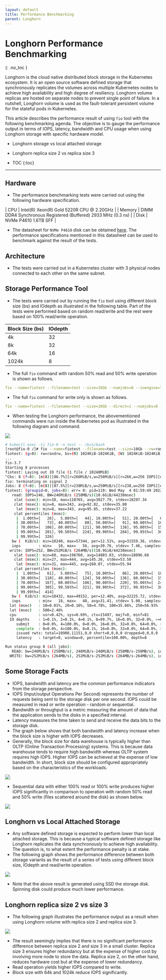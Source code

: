 ```yaml
---
layout: default
title: Performance Benchmarking
parent: Longhorn
---
```


# Longhorn Performance Benchmarking
{: .no_toc }

Longhorn is the cloud native distributed block storage in the Kubernetes ecosystem. It is an open source software defined storage that synchronously replicates the volumes across multiple Kubernetes nodes to achieve high availability and high degree of resiliency. Longhorn volume replicas are hosted on separate nodes to prevent single point of failure. In a nutshell, Longhorn volume is used as the fault-tolerant persistent volume for the stateful pods in Kubernetes. 

This article describes the performance result of using `fio` tool with the following benchmarking agenda. The objective is to gauge the performance output in terms of IOPS, latency, bandwidth and CPU usage when using Longhorn storage with specific hardware model.

- Longhorn storage vs local attached storage
- Longhorn replica size 2 vs replica size 3 

- TOC
{:toc}

---


## Hardware

- The performance benchmarking tests were carried out using the following hardware specification.

| CPU          | Intel(R) Xeon(R) Gold 5220R CPU @ 2.20GHz | 
| Memory  | DIMM DDR4 Synchronous Registered (Buffered) 2933 MHz (0.3 ns) | 
| Disk | NVMe P4610 1.6TB SFF    | 

- The datasheet for `NVMe P4610` disk can be obtained [here](https://ark.intel.com/content/www/us/en/ark/products/140103/intel-ssd-dc-p4610-series-1-6tb-2-5in-pcie-3-1-x4-3d2-tlc.html). The performance specifications mentioned in this datasheet can be used to benchmark against the result of the tests.

## Architecture

- The tests were carried out in a Kubernetes cluster with 3 physical nodes connected to each other on the same subnet.

## Storage Performance Tool

- The tests were carried out by running the `fio` tool using different block size (bs) and IOdepth as illustrated in the following table. Part of the tests were performed based on random read/write and the rest were based on 100% read/write operation.

| Block Size (bs)      | IOdepth         |
|:-------------|:------------------|
| 4k          | 32        | 
| 8k        | 32         | 
| 64k       | 16           | 
| 1024k     | 8          | 


- The full `fio` command with random 50% read and 50% write operation is shown as follows.

```yaml
fio --name=fiotest --filename=test --size=10Gb --numjobs=8 --ioengine=libaio --group_reporting --runtime=60 --startdelay=60 --bs=8k --iodepth=32 --rw=randrw --direct=1 --rwmixread=50
```

- The full `fio` command for write only is shown as follows.

```yaml
fio --name=fiotest --filename=test --size=10Gb --direct=1 --numjobs=8 --ioengine=libaio --group_reporting --runtime=60 --startdelay=60 --bs=8k --iodepth=32 --rw=write
```

- When testing the Longhorn performance, the abovementioned commands were run inside the Kubernetes pod as illustrated in the following diagram and command.

![](../../assets/images/longhorn/bench5.png) 

```bash
# kubectl exec -ti fio-0 -n test -- /bin/bash
[root@fio-0 /]# fio --name=fiotest --filename=test --size=10Gb --rw=randrw --direct=1 --rwmixread=50 --numjobs=8 --ioengine=libaio --group_reporting --runtime=60 --startdelay=60 --bs=1M --iodepth=8
fiotest: (g=0): rw=randrw, bs=(R) 1024KiB-1024KiB, (W) 1024KiB-1024KiB, (T) 1024KiB-1024KiB, ioengine=libaio, iodepth=8
...
fio-3.7
Starting 8 processes
fiotest: Laying out IO file (1 file / 10240MiB)
^Cbs: 8 (f=8): [m(8)][86.7%][r=266MiB/s,w=256MiB/s][r=266,w=256 IOPS][eta 00m:16s]
fio: terminating on signal 2
Jobs: 8 (f=8): [m(8)][87.5%][r=238MiB/s,w=250MiB/s][r=238,w=250 IOPS][eta 00m:15s]
fiotest: (groupid=0, jobs=8): err= 0: pid=119: Wed May  4 01:59:49 2022
   read: IOPS=246, BW=246MiB/s (258MB/s)(10.6GiB/44238msec)
    slat (usec): min=10, max=110765, avg=3027.79, stdev=10297.34
    clat (msec): min=8, max=343, avg=92.82, stdev=35.80
     lat (msec): min=8, max=343, avg=95.85, stdev=37.22
    clat percentiles (msec):
     |  1.00th=[   26],  5.00th=[   44], 10.00th=[   51], 20.00th=[   66],
     | 30.00th=[   73], 40.00th=[   80], 50.00th=[   91], 60.00th=[  100],
     | 70.00th=[  106], 80.00th=[  121], 90.00th=[  138], 95.00th=[  157],
     | 99.00th=[  201], 99.50th=[  224], 99.90th=[  284], 99.95th=[  305],
     | 99.99th=[  326]
   bw (  KiB/s): min=10240, max=57344, per=12.51%, avg=31559.36, stdev=7650.58, samples=704
   iops        : min=   10, max=   56, avg=30.76, stdev= 7.46, samples=704
  write: IOPS=252, BW=252MiB/s (264MB/s)(10.9GiB/44238msec)
    slat (usec): min=60, max=196760, avg=14803.03, stdev=18096.68
    clat (msec): min=27, max=444, avg=145.26, stdev=53.50
     lat (msec): min=31, max=445, avg=160.07, stdev=55.94
    clat percentiles (msec):
     |  1.00th=[   61],  5.00th=[   75], 10.00th=[   86], 20.00th=[  101],
     | 30.00th=[  110], 40.00th=[  124], 50.00th=[  136], 60.00th=[  150],
     | 70.00th=[  167], 80.00th=[  186], 90.00th=[  220], 95.00th=[  249],
     | 99.00th=[  305], 99.50th=[  321], 99.90th=[  372], 99.95th=[  388],
     | 99.99th=[  414]
   bw (  KiB/s): min=18432, max=49152, per=12.48%, avg=32225.72, stdev=5107.40, samples=704
   iops        : min=   18, max=   48, avg=31.41, stdev= 5.00, samples=704
  lat (msec)   : 10=0.01%, 20=0.16%, 50=4.78%, 100=35.66%, 250=56.93%
  lat (msec)   : 500=2.46%
  cpu          : usr=0.42%, sys=0.69%, ctx=15497, majf=0, minf=81
  IO depths    : 1=0.1%, 2=0.1%, 4=0.1%, 8=99.7%, 16=0.0%, 32=0.0%, >=64=0.0%
     submit    : 0=0.0%, 4=100.0%, 8=0.0%, 16=0.0%, 32=0.0%, 64=0.0%, >=64=0.0%
     complete  : 0=0.0%, 4=100.0%, 8=0.1%, 16=0.0%, 32=0.0%, 64=0.0%, >=64=0.0%
     issued rwts: total=10900,11151,0,0 short=0,0,0,0 dropped=0,0,0,0
     latency   : target=0, window=0, percentile=100.00%, depth=8

Run status group 0 (all jobs):
   READ: bw=246MiB/s (258MB/s), 246MiB/s-246MiB/s (258MB/s-258MB/s), io=10.6GiB (11.4GB), run=44238-44238msec
  WRITE: bw=252MiB/s (264MB/s), 252MiB/s-252MiB/s (264MB/s-264MB/s), io=10.9GiB (11.7GB), run=44238-44238msec
```


## Some Storage Facts

- IOPS, bandwidth and latency are the common performance indicators from the storage perspective. 
- IOPS (Input/output Operations Per Second) represents the number of requests being sent to the storage disk per one second. IOPS could be measured in read or write operation - random or sequential.
- Bandwidth or throughput is a metric measuring the amount of data that the application sends to the disks in a specified interval.
- Latency measures the time taken to send and receive the data bits to the storage disk.
- The graph below shows that both bandwidth and latency increase when the block size is higher with IOPS decreases.
- Generally, the block size for data warehouse is typically higher than OLTP (Online Transaction Processing) systems. This is because data warehouse tends to require high bandwidth whereas OLTP system requires high IOPS. Higher IOPS can be achieved at the expense of low bandwidth. In short, block size should be configured appropriately based on the characteristics of the workloads.

![](../../assets/images/longhorn/bench2.png) 

- Sequential data with either 100% read or 100% write produces higher IOPS significantly in comparison to operation with random 50% read and 50% write (files scattered around the disk) as shown below. 

![](../../assets/images/longhorn/bench3.png) 

## Longhorn vs Local Attached Storage

- Any software defined storage is expected to perform lower than local attached storage. This is because a typical software defined storage like Longhorn replicates the data synchronously to achieve high availability. The question is, to what extent the performance penalty is at stake. 
- The following graph shows the performance difference between both storage variants as the result of a series of tests using different block size, IOdepth and read/write operation.

![](../../assets/images/longhorn/bench4.png) 

- Note that the above result is generated using SSD the storage disk. Spinning disk could produce much lower performance.

## Longhorn replica size 2 vs size 3 

- The following graph illustrates the performance output as a result when using Longhorn volume with replica size 2 and replica size 3.

![](../../assets/images/longhorn/bench1.png) 

- The result seemingly implies that there is no significant performance difference between replica size 2 and size 3 in a small cluster. Replica size 3 ensures higher redundancy but at the expense of higher cost by involving more node to store the data. Replica size 2, on the other hand, reduces hardware cost but at the expense of lower redundancy.
- Read operation yields higher IOPS compared to write.
- Block size with 64k and 1024k reduce IOPS significantly. 


